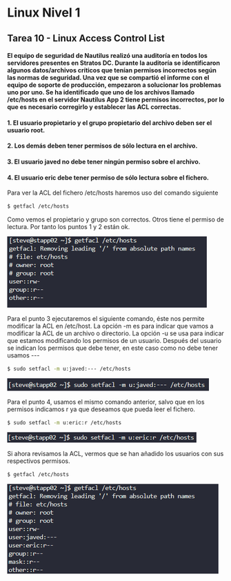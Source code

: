 # Linux Nivel 1

## Tarea 10 - Linux Access Control List

#### El equipo de seguridad de Nautilus realizó una auditoría en todos los servidores presentes en Stratos DC. Durante la auditoría se identificaron algunos datos/archivos críticos que tenían permisos incorrectos según las normas de seguridad. Una vez que se compartió el informe con el equipo de soporte de producción, empezaron a solucionar los problemas uno por uno. Se ha identificado que uno de los archivos llamado /etc/hosts en el servidor Nautilus App 2 tiene permisos incorrectos, por lo que es necesario corregirlo y establecer las ACL correctas.

#### 1. El usuario propietario y el grupo propietario del archivo deben ser el usuario root.

#### 2. Los demás deben tener permisos de sólo lectura en el archivo.

#### 3. El usuario javed no debe tener ningún permiso sobre el archivo.

#### 4. El usuario eric debe tener permiso de sólo lectura sobre el fichero.

Para ver la ACL del fichero /etc/hosts haremos uso del comando siguiente

```bash
$ getfacl /etc/hosts
```

Como vemos el propietario y grupo son correctos. Otros tiene el permiso de lectura. Por tanto los puntos 1 y 2 están ok.

![comando getfacl](/img/LINUX/LinuxL01/Task10_01_getfacl.png)

Para el punto 3 ejecutaremos el siguiente comando, éste nos permite modificar la ACL en /etc/host. La opción -m es para indicar que vamos a modificar la ACL de un archivo o directorio. La opción -u se usa para indicar que estamos modificando los permisos de un usuario. Después del usuario se indican los permisos que debe tener, en este caso como no debe tener usamos ---

```bash
$ sudo setfacl -m u:javed:--- /etc/hosts
```

![comando sudo setfacl](/img/LINUX/LinuxL01/Task10_02_sudo_setfacl.png)

Para el punto 4, usamos el mismo comando anterior, salvo que en los permisos indicamos r ya que deseamos que pueda leer el fichero.

```bash
$ sudo setfacl -m u:eric:r /etc/hosts
```

![comando sudo setfacl](/img/LINUX/LinuxL01/Task10_03_sudo_setfacl.png)

Si ahora revisamos la ACL, vermos que se han añadido los usuarios con sus respectivos permisos.

```bash
$ getfacl /etc/hosts
```

![comando getfacl](/img/LINUX/LinuxL01/Task10_04_getfacl.png)
